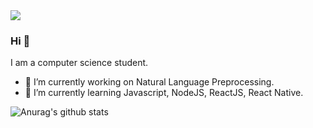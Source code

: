 <img src="https://github.com/pr2tik1/pr2tik1/blob/master/IMAGE-NAME">

### Hi 👋

I am a computer science student.
- 🔭 I’m currently working on Natural Language Preprocessing.
- 🌱 I’m currently learning Javascript, NodeJS, ReactJS, React Native.

![Anurag's github stats](https://github-readme-stats.vercel.app/api?username=anuraghazra&show_icons=true&theme=radical)

